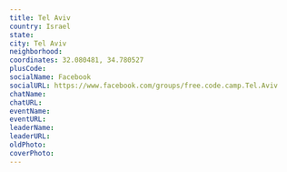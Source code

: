 ```yaml
---
title: Tel Aviv
country: Israel
state: 
city: Tel Aviv
neighborhood: 
coordinates: 32.080481, 34.780527
plusCode:
socialName: Facebook
socialURL: https://www.facebook.com/groups/free.code.camp.Tel.Aviv
chatName:
chatURL:
eventName:
eventURL:
leaderName:
leaderURL:
oldPhoto: 
coverPhoto:
---
```

